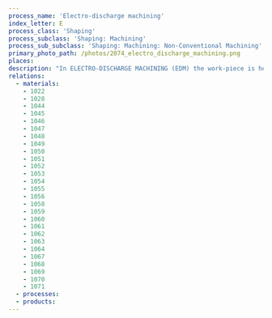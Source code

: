 ```yaml
---
process_name: 'Electro-discharge machining'
index_letter: E
process_class: 'Shaping'
process_subclass: 'Shaping: Machining'
process_sub_subclass: 'Shaping: Machining: Non-Conventional Machining'
primary_photo_path: /photos/2074_electro_discharge_machining.png
places: 
description: "In ELECTRO-DISCHARGE MACHINING (EDM) the work-piece is held in a jig submerged in a dielectric fluid such as kerosene. A power supply generates rapid electric pulses that create a discharge between the work piece and an electrode (a shaped graphite form) at the point of which the two are closest. The discharge creates a plasma causing the melting (and probably the vaporization) of a minute bite of material, slowly eating into the work piece; the debris is swept away by the dielectric fluid. EDM is remarkable for its ability to shape difficult materials, provided they are conductors, and do so with great precision."
relations: 
  - materials: 
    - 1022
    - 1028
    - 1044
    - 1045
    - 1046
    - 1047
    - 1048
    - 1049
    - 1050
    - 1051
    - 1052
    - 1053
    - 1054
    - 1055
    - 1056
    - 1058
    - 1059
    - 1060
    - 1061
    - 1062
    - 1063
    - 1064
    - 1067
    - 1068
    - 1069
    - 1070
    - 1071
  - processes: 
  - products: 
---
```

